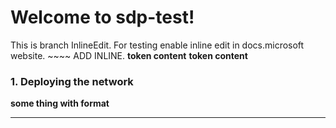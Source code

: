 # Welcome to sdp-test!
This is branch InlineEdit. For testing enable inline edit in docs.microsoft website. ~~~~ ADD INLINE. **token content** 
**token content**

### 1. Deploying the network
****some thing with format****
- - -
